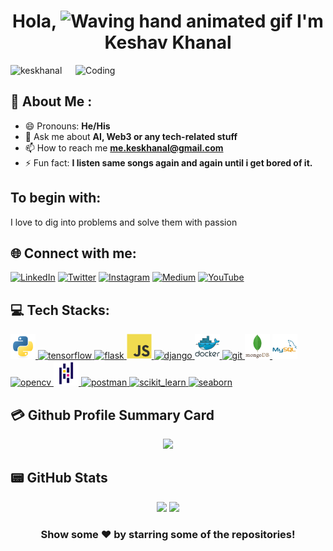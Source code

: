 <h1 align="center"> Hola, <img src="https://raw.githubusercontent.com/nixin72/nixin72/master/wave.gif" 
         alt="Waving hand animated gif"
         height="45"
         width="45" /> I'm Keshav Khanal</h1>
<img align="right" alt="Coding" width="400" src="https://r7q6w9z6.rocketcdn.me/career/wp-content/uploads/2020/03/developer-dribbble.gif">

<p align="left"> <img src="https://komarev.com/ghpvc/?username=keskhanal&label=Profile%20views&color=0e75b6&style=flat" alt="keskhanal" /> </p>

## 💫 About Me :
- 😄 Pronouns: **He/His**
- 💬 Ask me about **AI, Web3 or any tech-related stuff**
- 📫 How to reach me **me.keskhanal@gmail.com**
- ⚡ Fun fact: **I listen same songs again and again until i get bored of it.**

## To begin with:
<p>I love to dig into problems and solve them with passion </p>

## 🌐 Connect with me:
[![LinkedIn](https://img.shields.io/badge/LinkedIn-0077B5?style=for-the-badge&logo=linkedin&logoColor=white)](https://linkedin.com/in/keskhanal)
[![Twitter](https://img.shields.io/twitter/follow/keskhanal?logo=Twitter&style=for-the-badge)](https://twitter.com/keskhanal_)
[![Instagram](https://img.shields.io/badge/Instagram-E4405F?style=for-the-badge&logo=instagram&logoColor=white)](https://instagram.com/keskhanal) 
[![Medium](https://img.shields.io/badge/Medium-12100E?style=for-the-badge&logo=medium&logoColor=white)](https://medium.com/@keskhanal) 
[![YouTube](https://img.shields.io/badge/YouTube-FF0000?style=for-the-badge&logo=youtube&logoColor=white)](https://youtube.com/c/ucfzfb9idpso1rod4wyqyfwq) 

## 💻 Tech Stacks:
<p align="left"> 
  <a href="https://www.python.org" target="_blank" rel="noreferrer"> <img src="https://raw.githubusercontent.com/devicons/devicon/master/icons/python/python-original.svg" alt="python" width="40" height="40"/> </a>
  <a href="https://www.tensorflow.org" target="_blank" rel="noreferrer"> <img src="https://www.vectorlogo.zone/logos/tensorflow/tensorflow-icon.svg" alt="tensorflow" width="40" height="40"/> </a>
  <a href="https://flask.palletsprojects.com/" target="_blank" rel="noreferrer"> <img src="https://www.vectorlogo.zone/logos/pocoo_flask/pocoo_flask-icon.svg" alt="flask" width="40" height="40"/> </a>
  <a href="https://developer.mozilla.org/en-US/docs/Web/JavaScript" target="_blank" rel="noreferrer"> <img src="https://raw.githubusercontent.com/devicons/devicon/master/icons/javascript/javascript-original.svg" alt="javascript" width="40" height="40"/> </a> 
  <a href="https://www.djangoproject.com/" target="_blank" rel="noreferrer"> <img src="https://cdn.worldvectorlogo.com/logos/django.svg" alt="django" width="40" height="40"/> </a> <a href="https://www.docker.com/" target="_blank" rel="noreferrer"> <img src="https://raw.githubusercontent.com/devicons/devicon/master/icons/docker/docker-original-wordmark.svg" alt="docker" width="40" height="40"/> </a> 
  <a href="https://git-scm.com/" target="_blank" rel="noreferrer"> <img src="https://www.vectorlogo.zone/logos/git-scm/git-scm-icon.svg" alt="git" width="40" height="40"/> </a> 
  <a href="https://www.mongodb.com/" target="_blank" rel="noreferrer"> <img src="https://raw.githubusercontent.com/devicons/devicon/master/icons/mongodb/mongodb-original-wordmark.svg" alt="mongodb" width="40" height="40"/> </a> 
  <a href="https://www.mysql.com/" target="_blank" rel="noreferrer"> <img src="https://raw.githubusercontent.com/devicons/devicon/master/icons/mysql/mysql-original-wordmark.svg" alt="mysql" width="40" height="40"/> </a> 
  <a href="https://opencv.org/" target="_blank" rel="noreferrer"> <img src="https://www.vectorlogo.zone/logos/opencv/opencv-icon.svg" alt="opencv" width="40" height="40"/> </a> 
  <a href="https://pandas.pydata.org/" target="_blank" rel="noreferrer"> <img src="https://raw.githubusercontent.com/devicons/devicon/2ae2a900d2f041da66e950e4d48052658d850630/icons/pandas/pandas-original.svg" alt="pandas" width="40" height="40"/> </a> 
  <a href="https://postman.com" target="_blank" rel="noreferrer"> <img src="https://www.vectorlogo.zone/logos/getpostman/getpostman-icon.svg" alt="postman" width="40" height="40"/> </a>  
  <a href="https://scikit-learn.org/" target="_blank" rel="noreferrer"> <img src="https://upload.wikimedia.org/wikipedia/commons/0/05/Scikit_learn_logo_small.svg" alt="scikit_learn" width="40" height="40"/> </a> 
  <a href="https://seaborn.pydata.org/" target="_blank" rel="noreferrer"> <img src="https://seaborn.pydata.org/_images/logo-mark-lightbg.svg" alt="seaborn" width="40" height="40"/> </a>  </p>

## 💳 Github Profile Summary Card
<p align="center">
  <img src="https://github-profile-summary-cards.vercel.app/api/cards/profile-details?username=keskhanal&theme=vue"/>
</p>

## 📟 GitHub Stats
<p align="center">
	<img width="48%" src="https://github-readme-stats.vercel.app/api?username=keskhanal&show_icons=true&theme=vue" />
	<img width="48%" src="https://github-readme-streak-stats.herokuapp.com/?user=keskhanal&theme=vue" />
</p>

<div align="center">

### Show some ❤️ by starring some of the repositories!

</div>
